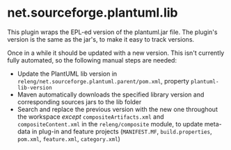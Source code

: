 # net.sourceforge.plantuml.lib

This plugin wraps the EPL-ed version of the plantuml.jar file. The plugin's version is the same as the jar's, to make it easy to track versions.

Once in a while it should be updated with a new version. This isn't currently fully automated, so the following manual steps are needed:

- Update the PlantUML lib version in `releng/net.sourceforge.plantuml.parent/pom.xml`, property `plantuml-lib-version`
- Maven automatically downloads the specified library version and corresponding sources jars to the lib folder
- Search and replace the previous version with the new one throughout the workspace _except_ `compositeArtifacts.xml` and `compositeContent.xml` in the `releng/composite` module, to update meta-data in plug-in and feature projects (`MANIFEST.MF`, `build.properties`, `pom.xml`, `feature.xml`, `category.xml`)
